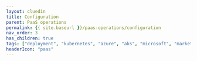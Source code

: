 ```yaml
---
layout: cluedin
title: Configuration
parent: PaaS operations
permalink: {{ site.baseurl }}/paas-operations/configuration
nav_order: 3
has_children: true
tags: ["deployment", "kubernetes", "azure", "aks", "microsoft", "marketplace", "azure-marketplace"]
headerIcon: "paas"
---
```



